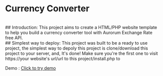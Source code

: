 # Currency Converter
<br/>
## Introduction:
This project aims to create a HTML/PHP website template to help you build a currency converter tool with Aurorum Exchange Rate free API.
<br/>
## Simplest way to deploy:
This project was built to be a ready to use project, the simplest way to depoly this project is clone/download this project to your server, and, It's done! Make sure you're the first one to visit https://your website's url/url to this project/install.php to 

 Demo : [Click to try demo](https://exchange-rate.aurorum.co/dev/demo/)

